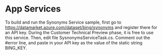 # App Services

To build and run the Synonyms Service sample, first go to https://datamarket.azure.com/dataset/bing/synonyms and register there for an API key. During the Customer Technical Preview phase, it is free to use this service.
Then, edit file SysnonymsServiceTask.cs. Comment out the #error line, and paste in your API key as the value of the static string BING_KEY.
